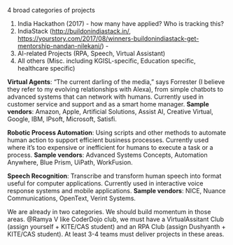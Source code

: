 4 broad categories of projects

1. India Hackathon (2017) - how many have applied? Who is tracking this? 
2. IndiaStack (http://buildonindiastack.in/, https://yourstory.com/2017/08/winners-buildonindiastack-get-mentorship-nandan-nilekani/) - 
3. AI-related Projects (RPA, Speech, Virtual Assistant) 
4. All others (Misc. including KGISL-specific, Education specific, healthcare specific)

**Virtual Agents**: “The current darling of the media,” says Forrester (I believe they refer 
to my evolving relationships with Alexa), from simple chatbots to advanced systems that can network 
with humans. Currently used in customer service and support and as a smart home manager. 
**Sample vendors**: Amazon, Apple, Artificial Solutions, Assist AI, Creative Virtual, Google, IBM, IPsoft, Microsoft, Satisfi.

**Robotic Process Automation**: Using scripts and other methods to automate human action to support 
efficient business processes. Currently used where it’s too expensive or inefficient for humans to 
execute a task or a process. 
**Sample vendors**: Advanced Systems Concepts, Automation Anywhere, Blue Prism, UiPath, WorkFusion.

**Speech Recognition**: Transcribe and transform human speech into format useful for computer applications. 
Currently used in interactive voice response systems and mobile applications. 
**Sample vendors**: NICE, Nuance Communications, OpenText, Verint Systems.

We are already in two categories. We should build momentum in those areas. 
@Ramya V like CoderDojo club, we must have a VirtualAssitant Club 
(assign yourself + KITE/CAS student) and an RPA Club (assign Dushyanth + KITE/CAS student). 
At least 3-4 teams must deliver projects in these areas. 
